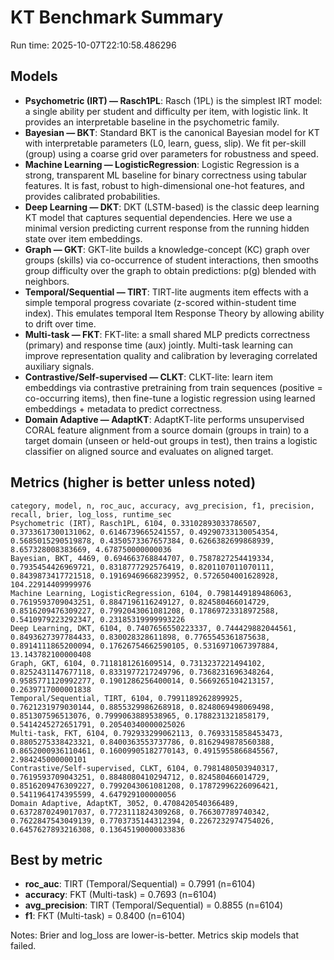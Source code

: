 # KT Benchmark Summary

Run time: 2025-10-07T22:10:58.486296

## Models

- **Psychometric (IRT) — Rasch1PL**: Rasch (1PL) is the simplest IRT model: a single ability per student and difficulty per item, with logistic link. It provides an interpretable baseline in the psychometric family.
- **Bayesian — BKT**: Standard BKT is the canonical Bayesian model for KT with interpretable parameters (L0, learn, guess, slip). We fit per-skill (group) using a coarse grid over parameters for robustness and speed.
- **Machine Learning — LogisticRegression**: Logistic Regression is a strong, transparent ML baseline for binary correctness using tabular features. It is fast, robust to high-dimensional one-hot features, and provides calibrated probabilities.
- **Deep Learning — DKT**: DKT (LSTM-based) is the classic deep learning KT model that captures sequential dependencies. Here we use a minimal version predicting current response from the running hidden state over item embeddings.
- **Graph — GKT**: GKT-lite builds a knowledge-concept (KC) graph over groups (skills) via co-occurrence of student interactions, then smooths group difficulty over the graph to obtain predictions: p(g) blended with neighbors.
- **Temporal/Sequential — TIRT**: TIRT-lite augments item effects with a simple temporal progress covariate (z-scored within-student time index). This emulates temporal Item Response Theory by allowing ability to drift over time.
- **Multi-task — FKT**: FKT-lite: a small shared MLP predicts correctness (primary) and response time (aux) jointly. Multi-task learning can improve representation quality and calibration by leveraging correlated auxiliary signals.
- **Contrastive/Self-supervised — CLKT**: CLKT-lite: learn item embeddings via contrastive pretraining from train sequences (positive = co-occurring items), then fine-tune a logistic regression using learned embeddings + metadata to predict correctness.
- **Domain Adaptive — AdaptKT**: AdaptKT-lite performs unsupervised CORAL feature alignment from a source domain (groups in train) to a target domain (unseen or held-out groups in test), then trains a logistic classifier on aligned source and evaluates on aligned target.

## Metrics (higher is better unless noted)

```text
category, model, n, roc_auc, accuracy, avg_precision, f1, precision, recall, brier, log_loss, runtime_sec
Psychometric (IRT), Rasch1PL, 6104, 0.33102893033786507, 0.3733617300131062, 0.6146739665241557, 0.49290733130054354, 0.5685015290519878, 0.4350573367657384, 0.6266382699868939, 8.657328008383669, 4.678750000000036
Bayesian, BKT, 4469, 0.694663768844707, 0.7587827254419334, 0.7935454426969721, 0.8318777292576419, 0.8201107011070111, 0.8439873417721518, 0.19169469668239952, 0.5726504001628928, 104.22914409999976
Machine Learning, LogisticRegression, 6104, 0.7981449189486063, 0.7619593709043251, 0.8847196116249127, 0.824580466014729, 0.8516209476309227, 0.7992043061081208, 0.17869723318972588, 0.5410979223292347, 0.23185319999993226
Deep Learning, DKT, 6104, 0.7407656550223337, 0.744429882044561, 0.8493627397784433, 0.830028328611898, 0.7765545361875638, 0.8914111865200094, 0.17626754662590105, 0.5316971067397884, 13.143782100000408
Graph, GKT, 6104, 0.7118181261609514, 0.7313237221494102, 0.8252431147677118, 0.8331977217249796, 0.7368231696348264, 0.9585771120992277, 0.1901286256400014, 0.5669265104213157, 0.2639717000001838
Temporal/Sequential, TIRT, 6104, 0.7991189262899925, 0.7621231979030144, 0.8855329986268918, 0.8248069498069498, 0.851307596513076, 0.7999063889538965, 0.1788231321858179, 0.5414245272651791, 0.20540340000025026
Multi-task, FKT, 6104, 0.792933299062113, 0.7693315858453473, 0.8805275338423321, 0.8400363553737786, 0.8162949878560388, 0.8652000936110461, 0.16009905182770143, 0.4915955866845567, 2.984245000000101
Contrastive/Self-supervised, CLKT, 6104, 0.7981480503940317, 0.7619593709043251, 0.8848080410294712, 0.824580466014729, 0.8516209476309227, 0.7992043061081208, 0.17872996226096421, 0.5411964174395599, 4.647929100000056
Domain Adaptive, AdaptKT, 3052, 0.4708420540366489, 0.6372870249017037, 0.7723111824309268, 0.766307789740342, 0.7622847543049139, 0.7703735144312394, 0.2267232974754026, 0.6457627893216308, 0.13645190000033836
```
## Best by metric

- **roc_auc**: TIRT (Temporal/Sequential) = 0.7991 (n=6104)
- **accuracy**: FKT (Multi-task) = 0.7693 (n=6104)
- **avg_precision**: TIRT (Temporal/Sequential) = 0.8855 (n=6104)
- **f1**: FKT (Multi-task) = 0.8400 (n=6104)

Notes: Brier and log_loss are lower-is-better. Metrics skip models that failed.
